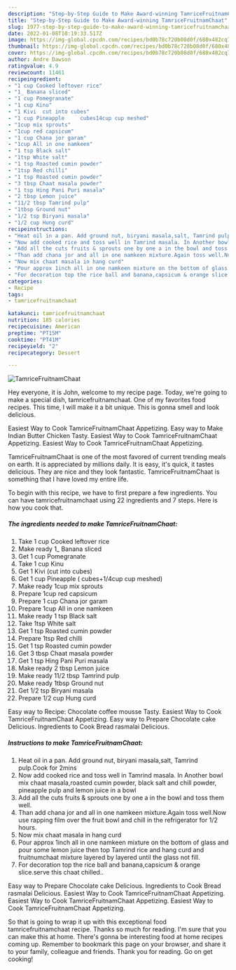 ```yaml
---
description: "Step-by-Step Guide to Make Award-winning TamriceFruitnamChaat"
title: "Step-by-Step Guide to Make Award-winning TamriceFruitnamChaat"
slug: 1977-step-by-step-guide-to-make-award-winning-tamricefruitnamchaat
date: 2022-01-08T10:19:33.517Z
image: https://img-global.cpcdn.com/recipes/bd0b78c720b08d0f/680x482cq70/tamricefruitnamchaat-recipe-main-photo.jpg
thumbnail: https://img-global.cpcdn.com/recipes/bd0b78c720b08d0f/680x482cq70/tamricefruitnamchaat-recipe-main-photo.jpg
cover: https://img-global.cpcdn.com/recipes/bd0b78c720b08d0f/680x482cq70/tamricefruitnamchaat-recipe-main-photo.jpg
author: Andre Dawson
ratingvalue: 4.9
reviewcount: 11461
recipeingredient:
- "1 cup Cooked leftover rice"
- "1_ Banana sliced"
- "1 cup Pomegranate"
- "1 cup Kinu"
- "1 Kivi  cut into cubes"
- "1 cup Pineapple     cubes14cup cup meshed"
- "1cup mix sprouts"
- "1cup red capsicum"
- "1 cup Chana jor garam"
- "1cup All in one namkeen"
- "1 tsp Black salt"
- "1tsp White salt"
- "1 tsp Roasted cumin powder"
- "1tsp Red chilli"
- "1 tsp Roasted cumin powder"
- "3 tbsp Chaat masala powder"
- "1 tsp Hing Pani Puri masala"
- "2 tbsp Lemon juice"
- "11/2 tbsp Tamrind pulp"
- "1tbsp Ground nut"
- "1/2 tsp Biryani masala"
- "1/2 cup Hung curd"
recipeinstructions:
- "Heat oil in a pan. Add ground nut, biryani masala,salt, Tamrind pulp.Cook for 2mins"
- "Now add cooked rice and toss well in Tamrind masala. In Another bowl mix chaat masala,roasted cumin powder, black salt and chill powder, pineapple pulp and lemon juice in a bowl"
- "Add all the cuts fruits & sprouts one by one a in the bowl and toss them well."
- "Than add chana jor and all in one namkeen mixture.Again toss well.Now use rapping film over the fruit bowl and chill in the refrigerator for 1/2 hours."
- "Now mix chaat masala in hang curd"
- "Pour approx 1inch all in one namkeen mixture on the bottom of glass and pour some lemon juice then top Tamrind rice and hang curd and fruitnumchaat mixture layered by layered until the glass not fill."
- "For decoration top the rice ball and banana,capsicum & orange slice.serve this chaat chilled.."
categories:
- Recipe
tags:
- tamricefruitnamchaat

katakunci: tamricefruitnamchaat 
nutrition: 185 calories
recipecuisine: American
preptime: "PT15M"
cooktime: "PT41M"
recipeyield: "2"
recipecategory: Dessert

---
```



![TamriceFruitnamChaat](https://img-global.cpcdn.com/recipes/bd0b78c720b08d0f/680x482cq70/tamricefruitnamchaat-recipe-main-photo.jpg)

Hey everyone, it is John, welcome to my recipe page. Today, we're going to make a special dish, tamricefruitnamchaat. One of my favorites food recipes. This time, I will make it a bit unique. This is gonna smell and look delicious.

Easiest Way to Cook TamriceFruitnamChaat Appetizing. Easy way to Make Indian Butter Chicken Tasty. Easiest Way to Cook TamriceFruitnamChaat Appetizing. Easiest Way to Cook TamriceFruitnamChaat Appetizing.

TamriceFruitnamChaat is one of the most favored of current trending meals on earth. It is appreciated by millions daily. It is easy, it's quick, it tastes delicious. They are nice and they look fantastic. TamriceFruitnamChaat is something that I have loved my entire life.


To begin with this recipe, we have to first prepare a few ingredients. You can have tamricefruitnamchaat using 22 ingredients and 7 steps. Here is how you cook that.

<!--inarticleads1-->

##### The ingredients needed to make TamriceFruitnamChaat:

1. Take 1 cup Cooked leftover rice
1. Make ready 1_ Banana sliced
1. Get 1 cup Pomegranate
1. Take 1 cup Kinu
1. Get 1 Kivi  (cut into cubes)
1. Get 1 cup Pineapple   (  cubes+1/4cup cup meshed)
1. Make ready 1cup mix sprouts
1. Prepare 1cup red capsicum
1. Prepare 1 cup Chana jor garam
1. Prepare 1cup All in one namkeen
1. Make ready 1 tsp Black salt
1. Take 1tsp White salt
1. Get 1 tsp Roasted cumin powder
1. Prepare 1tsp Red chilli
1. Get 1 tsp Roasted cumin powder
1. Get 3 tbsp Chaat masala powder
1. Get 1 tsp Hing Pani Puri masala
1. Make ready 2 tbsp Lemon juice
1. Make ready 11/2 tbsp Tamrind pulp
1. Make ready 1tbsp Ground nut
1. Get 1/2 tsp Biryani masala
1. Prepare 1/2 cup Hung curd


Easy way to Recipe: Chocolate coffee mousse Tasty. Easiest Way to Cook TamriceFruitnamChaat Appetizing. Easy way to Prepare Chocolate cake Delicious. Ingredients to Cook Bread rasmalai Delicious. 

<!--inarticleads2-->

##### Instructions to make TamriceFruitnamChaat:

1. Heat oil in a pan. Add ground nut, biryani masala,salt, Tamrind pulp.Cook for 2mins
1. Now add cooked rice and toss well in Tamrind masala. In Another bowl mix chaat masala,roasted cumin powder, black salt and chill powder, pineapple pulp and lemon juice in a bowl
1. Add all the cuts fruits & sprouts one by one a in the bowl and toss them well.
1. Than add chana jor and all in one namkeen mixture.Again toss well.Now use rapping film over the fruit bowl and chill in the refrigerator for 1/2 hours.
1. Now mix chaat masala in hang curd
1. Pour approx 1inch all in one namkeen mixture on the bottom of glass and pour some lemon juice then top Tamrind rice and hang curd and fruitnumchaat mixture layered by layered until the glass not fill.
1. For decoration top the rice ball and banana,capsicum & orange slice.serve this chaat chilled..


Easy way to Prepare Chocolate cake Delicious. Ingredients to Cook Bread rasmalai Delicious. Easiest Way to Cook TamriceFruitnamChaat Appetizing. Easiest Way to Cook TamriceFruitnamChaat Appetizing. Easiest Way to Cook TamriceFruitnamChaat Appetizing. 

So that is going to wrap it up with this exceptional food tamricefruitnamchaat recipe. Thanks so much for reading. I'm sure that you can make this at home. There's gonna be interesting food at home recipes coming up. Remember to bookmark this page on your browser, and share it to your family, colleague and friends. Thank you for reading. Go on get cooking!
